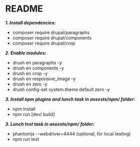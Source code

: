 # README #

***1. Install dependencies:***
* composer require drupal/paragraphs
* composer require drupal/components
* composer require drupal/crop

***2. Enable modules:***
* drush en paragraphs -y
* drush en components -y
* drush en crop -y
* drush en responsive_image -y
* drush en zero -y
* drush config-set system.theme default zero -y

***3. Install npm plugins and lunch task in assests/npm/ folder:***
* npm install
* npm run [dev/ build]

***3. Lunch test task in assests/npm/ folder:***
* phantomjs --webdriver=4444 (optional, for local testing)
* npm run test
